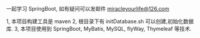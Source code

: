 一起学习 SpringBoot, 如有疑问可以发邮件 miracleyourlife@126.com

1, 本项目构建工具是 maven
2, 根目录下有 initDatabase.sh 可以创建,初始化数据库.
3, 本项目使用到 SpringBoot, MyBatis, MySQL, flyWay, Thymeleaf 等技术.